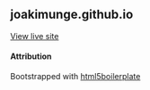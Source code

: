 ## joakimunge.github.io

[View live site](https://joakimunge.github.io)

#### Attribution

Bootstrapped with [html5boilerplate](https://github.com/h5bp/html5-boilerplate "Html5Boilerplate")
